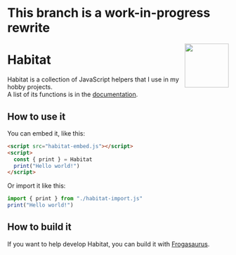# This branch is a work-in-progress rewrite

<img align="right" height="100" src="http://todepond.com/IMG/Habitat@0.25x.png">

# Habitat
Habitat is a collection of JavaScript helpers that I use in my hobby projects.<br>
A list of its functions is in the [documentation](documentation/README.md).

## How to use it
You can embed it, like this:
```html
<script src="habitat-embed.js"></script>
<script>
  const { print } = Habitat
  print("Hello world!")
</script>
```
Or import it like this:
```js
import { print } from "./habitat-import.js"
print("Hello world!")
```

## How to build it
If you want to help develop Habitat, you can build it with [Frogasaurus](https://github.com/TodePond/Frogasaurus).
